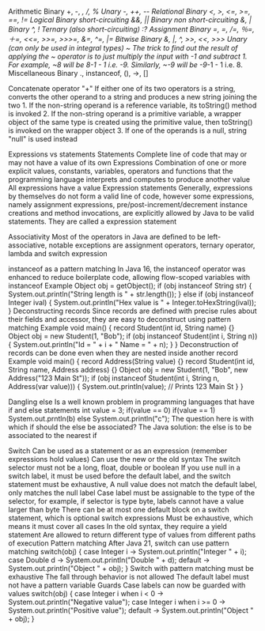 Arithmetic
  Binary
    +, -, *, /, %
  Unary
    -, ++, --
Relational
  Binary
    <, >, <=, >=, ==, !=
Logical
  Binary short-circuiting
    &&, ||
  Binary non short-circuiting
    &, |
  Binary
    ^, !
  Ternary (also short-circuiting)
    :?
Assignment
  Binary
    =, *=, /=, ％=,＋=, <<=, >>=, >>>=, &=, ^=, |=
Bitwise
  Binary
    &, |, ^, >>, <<, >>>
  Unary (can only be used in integral types)
    ~ 
      The trick to find out the result of applying the ~ operator is to just multiply the input with -1 and subtract 1. 
      For example, ~8 will be 8*-1 - 1 i.e. -9. Similarly, ~-9 will be -9*-1 - 1 i.e. 8.
Miscellaneous
  Binary
    ., instanceof, (), ->, []

Concatenate operator "+"
  If either one of its two operators is a string, 
    converts the other operand to a string and produces a new string joining the two
    1. If the non-string operand is a reference variable, its toString() method is invoked
    2. If the non-string operand is a primitive variable, 
      a wrapper object of the same type is created using the primitive value, 
      then toString() is invoked on the wrapper object
    3. If one of the operands is a null, string "null" is used instead

Expressions vs statements
  Statements
    Complete line of code that may or may not have a value of its own
  Expressions
    Combination of one or more explicit values, constants, variables, operators and functions
      that the programming language interprets and computes to produce another value
    All expressions have a value
  Expression statements
    Generally, expressions by themselves do not form a valid line of code, however some expressions,
      namely assignment expressions, pre/post-increment/decrement instance creations and method invocations,
      are explicitly allowed by Java to be valid statements. They are called a expression statement

Associativity
  Most of the operators in Java are defined to be left-associative,
    notable exceptions are assignment operators, ternary operator, lambda and switch expression

instanceof as a pattern matching
  In Java 16, the instanceof operator was enhanced to reduce boilerplate code,
    allowing flow-scoped variables with instanceof
  Example
    Object obj = getObject();
    if (obj instanceof String str) {
      System.out.println("String length is " + str.length());
    } else if (obj instanceof Integer ival) {
      System.out.println("Hex value is " + Integer.toHexString(ival));
    }
  Deconstructing records
    Since records are defined with precise rules about their fields and accessor,
      they are easy to deconstruct using pattern matching
    Example
      void main() {
        record Student(int id, String name) {}
        Object obj = new Student(1, "Bob");
        if (obj instanceof Student(int i, String n)) {
          System.out.println("Id = " + i + " Name = " + n);
        }
      }
    Deconstruction of records can be done even when they are nested inside another record
      Example
      void main() {
        record Address(String value) {}
        record Student(int id, String name, Address address) {}
        Object obj = new Student(1, "Bob", new Address("123 Main St"));
        if (obj instanceof Student(int i, String n, Address(var value))) {
          System.out.println(value); // Prints 123 Main St
        }
      }
      
Dangling else
  Is a well known problem in programming languages that have if and else statements
    int value = 3;
    if(value == 0)
    if(value == 1) System.out.prntln(b)
    else System.out.println("c");
  The question here is with which if should the else be associated?
    The Java solution: the else is to be associated to the nearest if

Switch 
  Can be used as a statement or as an expression (remember expressions hold values)
  Can use the new or the old syntax
  The switch selector must not be a long, float, double or boolean
  If you use null in a switch label, it must be used before the default label,
    and the switch statement must be exhaustive,
    A null value does not match the default label, only matches the null label
  Case label must be assignable to the type of the selector,
    for example, if selector is type byte, labels cannot have a value larger than byte
  There can be at most one default block on a switch statement, which is optional
  switch expressions
    Must be exhaustive, which means it must cover all cases
    In the old syntax, they require a yield statement
    Are allowed to return different type of values from different paths of execution
  Pattern matching
    After Java 21, switch can use pattern matching
      switch(obj) {
        case Integer i -> System.out.println("Integer " + i);
        case Double d -> System.out.println("Double " + d);
        default -> System.out.println("Object " + obj);
      }
    Switch with pattern matching must be exhaustive
    The fall through behavior is not allowed
    The default label must not have a pattern variable
  Guards
    Case labels can now be guarded with values
      switch(obj) {
        case Integer i when i < 0 -> System.out.println("Negative value");
        case Integer i when i >= 0 -> System.out.println("Positive value");
        default -> System.out.println("Object " + obj);
      }
